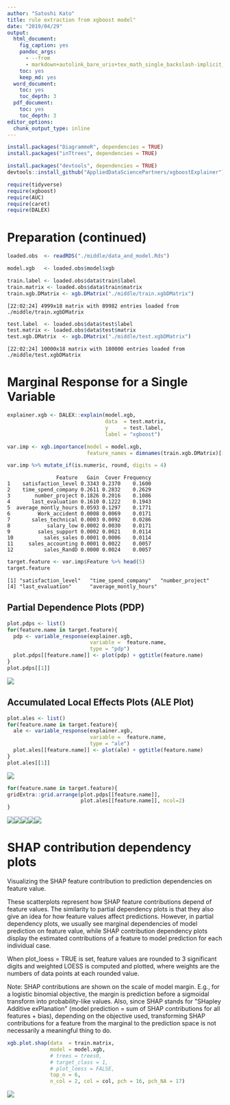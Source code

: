 ```yaml
---
author: "Satoshi Kato"
title: rule extraction from xgboost model"
date: "2019/04/29"
output:
  html_document:
    fig_caption: yes
    pandoc_args:
      - --from
      - markdown+autolink_bare_uris+tex_math_single_backslash-implicit_figures
    toc: yes
    keep_md: yes
  word_document:
    toc: yes
    toc_depth: 3
  pdf_document:
    toc: yes
    toc_depth: 3
editor_options: 
  chunk_output_type: inline
---
```





```r
install.packages("DiagrammeR", dependencies = TRUE)
install.packages("inTtrees", dependencies = TRUE)

install.packages("devtools", dependencies = TRUE)
devtools::install_github("AppliedDataSciencePartners/xgboostExplainer")
```


```r
require(tidyverse)
require(xgboost)
require(AUC)
require(caret)
require(DALEX)
```

# Preparation (continued)


```r
loaded.obs  <- readRDS("./middle/data_and_model.Rds")

model.xgb   <- loaded.obs$model$xgb 

train.label <- loaded.obs$data$train$label
train.matrix <- loaded.obs$data$train$matrix
train.xgb.DMatrix <- xgb.DMatrix("./middle/train.xgbDMatrix")
```

```
[22:02:24] 4999x18 matrix with 89982 entries loaded from ./middle/train.xgbDMatrix
```

```r
test.label  <- loaded.obs$data$test$label
test.matrix <- loaded.obs$data$test$matrix
test.xgb.DMatrix  <- xgb.DMatrix("./middle/test.xgbDMatrix")
```

```
[22:02:24] 10000x18 matrix with 180000 entries loaded from ./middle/test.xgbDMatrix
```
# Marginal Response for a Single Variable


```r
explainer.xgb <- DALEX::explain(model.xgb, 
                                data  = test.matrix, 
                                y     = test.label, 
                                label = "xgboost")

var.imp <- xgb.importance(model = model.xgb,
                          feature_names = dimnames(train.xgb.DMatrix)[[2]])

var.imp %>% mutate_if(is.numeric, round, digits = 4)
```

```
                Feature   Gain  Cover Frequency
1    satisfaction_level 0.3343 0.2370    0.1600
2    time_spend_company 0.2611 0.2832    0.2629
3        number_project 0.1826 0.2016    0.1086
4       last_evaluation 0.1610 0.1222    0.1943
5  average_montly_hours 0.0593 0.1297    0.1771
6         Work_accident 0.0008 0.0069    0.0171
7       sales_technical 0.0003 0.0092    0.0286
8            salary_low 0.0002 0.0030    0.0171
9         sales_support 0.0002 0.0021    0.0114
10          sales_sales 0.0001 0.0006    0.0114
11     sales_accounting 0.0001 0.0022    0.0057
12          sales_RandD 0.0000 0.0024    0.0057
```

```r
target.feature <- var.imp$Feature %>% head(5)
target.feature
```

```
[1] "satisfaction_level"   "time_spend_company"   "number_project"      
[4] "last_evaluation"      "average_montly_hours"
```

## Partial Dependence Plots (PDP)


```r
plot.pdps <- list()
for(feature.name in target.feature){
  pdp <- variable_response(explainer.xgb,
                           variable =  feature.name,
                           type = "pdp")
  plot.pdps[[feature.name]] <- plot(pdp) + ggtitle(feature.name)
}
plot.pdps[[1]] 
```

![](050_Sensitivity_analysis_files/figure-html/unnamed-chunk-1-1.png)<!-- -->

## Accumulated Local Effects Plots (ALE Plot)


```r
plot.ales <- list()
for(feature.name in target.feature){
  ale <- variable_response(explainer.xgb,
                           variable =  feature.name,
                           type = "ale")
  plot.ales[[feature.name]] <- plot(ale) + ggtitle(feature.name)
}
plot.ales[[1]] 
```

![](050_Sensitivity_analysis_files/figure-html/unnamed-chunk-2-1.png)<!-- -->




```r
for(feature.name in target.feature){
gridExtra::grid.arrange(plot.pdps[[feature.name]], 
                        plot.ales[[feature.name]], ncol=2)
}
```

![](050_Sensitivity_analysis_files/figure-html/unnamed-chunk-3-1.png)<!-- -->![](050_Sensitivity_analysis_files/figure-html/unnamed-chunk-3-2.png)<!-- -->![](050_Sensitivity_analysis_files/figure-html/unnamed-chunk-3-3.png)<!-- -->![](050_Sensitivity_analysis_files/figure-html/unnamed-chunk-3-4.png)<!-- -->![](050_Sensitivity_analysis_files/figure-html/unnamed-chunk-3-5.png)<!-- -->


# SHAP contribution dependency plots

Visualizing the SHAP feature contribution to prediction dependencies on feature value.

These scatterplots represent how SHAP feature contributions depend of feature values. The similarity to partial dependency plots is that they also give an idea for how feature values affect predictions. However, in partial dependency plots, we usually see marginal dependencies of model prediction on feature value, while SHAP contribution dependency plots display the estimated contributions of a feature to model prediction for each individual case.

When plot_loess = TRUE is set, feature values are rounded to 3 significant digits and weighted LOESS is computed and plotted, where weights are the numbers of data points at each rounded value.

Note: SHAP contributions are shown on the scale of model margin. E.g., for a logistic binomial objective, the margin is prediction before a sigmoidal transform into probability-like values. Also, since SHAP stands for "SHapley Additive exPlanation" (model prediction = sum of SHAP contributions for all features + bias), depending on the objective used, transforming SHAP contributions for a feature from the marginal to the prediction space is not necessarily a meaningful thing to do.


```r
xgb.plot.shap(data  = train.matrix,
              model = model.xgb, 
              # trees = trees0, 
              # target_class = 1, 
              # plot_loess = FALSE,
              top_n = 6,
              n_col = 2, col = col, pch = 16, pch_NA = 17)
```

![](050_Sensitivity_analysis_files/figure-html/unnamed-chunk-4-1.png)<!-- -->

